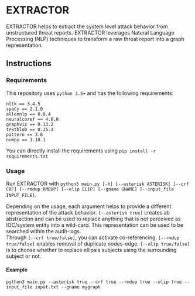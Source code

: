 # EXTRACTOR

EXTRACTOR helps to extract the system level attack behavior from unstructured threat reports. EXTRACTOR leverages Natural Language Processing (NLP) techniques to transform a raw threat report into a graph representation.

## Instructions
### Requirements

This repository uses `python 3.5+` and has the following requirements:
```
nltk == 3.4.5
spaCy == 2.1.0
allennlp == 0.8.4
neuralcoref == 4.0.0
graphviz == 0.13.2
textblob == 0.15.3
pattern == 3.6
numpy == 1.18.1
```
You can directly install the requirements using `pip install -r requirements.txt`


### Usage 

Run EXTRACTOR with `python3 main.py [-h] [--asterisk ASTERISK] [--crf CRF] [--rmdup RMDUP] [--elip ELIP] [--gname GNAME] [--input_file INPUT_FILE]`.

Depending on the usage, each argument helps to provide a different representation of the attack behavior. `[--asterisk true]` creates ab abstraction and can be used to replace anything that is not perceived as IOC/system entity into a wild-card. This representation can be used to be searched within the audit-logs.  
Through `[--crf true/false]`, you can activate co-referencing. `[--rmdup true/false]` enables removal of duplicate nodes-edge. `[--elip true/false]` is to choose whether to replace ellipsis subjects using the surrounding subject or not.



#### Example
`python3 main.py --asterisk true --crf true --rmdup true --elip true --input_file input.txt --gname mygraph`
